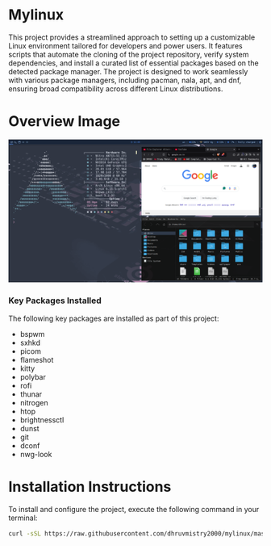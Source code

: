 # Mylinux


This project provides a streamlined approach to setting up a customizable Linux environment tailored for developers and power users. It features scripts that automate the cloning of the project repository, verify system dependencies, and install a curated list of essential packages based on the detected package manager. The project is designed to work seamlessly with various package managers, including pacman, nala, apt, and dnf, ensuring broad compatibility across different Linux distributions.

# Overview Image
![Project Overview](image.png)

### Key Packages Installed
The following key packages are installed as part of this project:
- bspwm
- sxhkd
- picom
- flameshot
- kitty
- polybar
- rofi
- thunar
- nitrogen
- htop
- brightnessctl
- dunst
- git
- dconf
- nwg-look

# Installation Instructions
To install and configure the project, execute the following command in your terminal:
```bash
curl -sSL https://raw.githubusercontent.com/dhruvmistry2000/mylinux/master/setup.sh | bash
```
